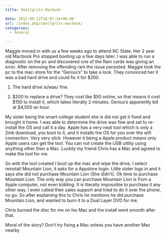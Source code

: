 ```yaml
---
title: Smallgrits Macbook

date: 2012-09-12T18:07:34+00:00
url: /index.php/smallgrits-macbook/
categories:
  - General

---
```

Maggie moved in with us a few weeks ago to attend NC State. Her 2 year old Macbook Pro stopped booting up a few days later. I was able to run a diagnostic on the pc and discovered one of the Ram cards was giving an error. After removing the offending ram the issue persisted. Maggie took the pc to the mac-store for the &#8220;Genius&#8217;s&#8221; to take a look. They convinced her it was a bad hard drive and could fix it for $200.

1. The hard drive is/was/ fine.
  
2. $200 to replace a drive? They cost like $50 online, so that means it cost $150 to install it, which takes literally 2 minutes. Genius&#8217;s apparently bill at $4,500 an hour.

My sister being the smart college student she is did not get it fixed and brought it home. I was able to determine the drive was fine and set to re-install the OS and call it a day. Apple has a very neat tool which is only a 2mb download, you boot to it, and it installs the OS for you over the wifi connection. Very very slick. However it being a Apple product means only Apple users can get the tool. You can not create the USB utility using anything other then a Mac. Luckily my friend Chris has a Mac and agreed to make the tool for me.

So with the tool created I boot up the mac and wipe the drive, I select reinstall Mountain Lion, it asks for a Appstore login. Little sister logs in and it says she did not purchase Mountain Lion (She didn&#8217;t). Ok time to purchase Mountain Lion. The only way you can purchase Mountain Lion is from a Apple computer, not even kidding. It is literally impossible to purchase it any other way. I even called their sales support and tried to do it over the phone, no go. So after explaining this to Chris he mentions he did purchase Mountain Lion, and wanted to burn it to a Dual Layer DVD for me.

Chris burned the disc for me on his Mac and the install went smooth after that. 

Moral of the story? Don&#8217;t try fixing a Mac unless you have another Mac nearby